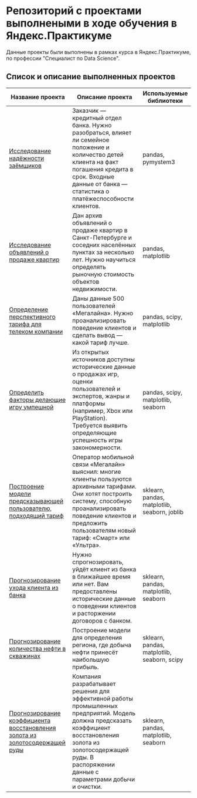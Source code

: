 # Репозиторий с проектами выполнеными в ходе обучения в Яндекс.Практикуме

Данные проекты были выполнены в рамках курса в Яндекс.Практикуме, по профессии "Специалист по Data Science".

## Список и описание выполненных проектов

| Название проекта                                                                                                                                                | Описание проекта                                                                                                                                                                                                                    | Используемые библиотеки                      |
| --------------------------------------------------------------------------------------------------------------------------------------------------------------- | ----------------------------------------------------------------------------------------------------------------------------------------------------------------------------------------------------------------------------------- | -------------------------------------------- |
| [Исследование надёжности заёмщиков](https://github.com/sla1k/praktikum/tree/master/research_on_reliability_of_borrowers)                                        | Заказчик — кредитный отдел банка. Нужно разобраться, влияет ли семейное положение и количество детей клиента на факт погашения кредита в срок. Входные данные от банка — статистика о платёжеспособности клиентов.                  | pandas, pymystem3                            |
| [Исследование объявлений о продаже квартир](https://github.com/sla1k/praktikum/tree/master/research_of_apartments_for_sale)                                     | Дан архив объявлений о продаже квартир в Санкт-Петербурге и соседних населённых пунктах за несколько лет. Нужно научиться определять рыночную стоимость объектов недвижимости.                                                      | pandas, matplotlib                           |
| [Определение перспективного тарифа для телеком компании](https://github.com/sla1k/praktikum/tree/master/determination_of_promising_tariff_for_provider)         | Даны данные 500 пользователей «Мегалайна». Нужно проанализировать поведение клиентов и сделать вывод — какой тариф лучше.                                                                                                           | pandas, scipy, matplotlib                    |
| [Определить факторы делающие игру умпешной](https://github.com/sla1k/praktikum/tree/master/find_laws_of_success_game)                                           | Из открытых источников доступны исторические данные о продажах игр, оценки пользователей и экспертов, жанры и платформы (например, Xbox или PlayStation). Требуется выявить определяющие успешность игры закономерности.            | pandas, scipy, matplotlib, seaborn           |
| [Построение модели предсказывающей пользователю, подходящий тариф](https://github.com/sla1k/praktikum/tree/master/prediction_of_best_tariff_for_client)         | Оператор мобильной связи «Мегалайн» выяснил: многие клиенты пользуются архивными тарифами. Они хотят построить систему, способную проанализировать поведение клиентов и предложить пользователям новый тариф: «Смарт» или «Ультра». | sklearn, pandas, matplotlib, seaborn, joblib |
| [Прогнозирование ухода клиента из банка](https://github.com/sla1k/praktikum/tree/master/prediction_of_bank_client_leaving)                                      | Нужно спрогнозировать, уйдёт клиент из банка в ближайшее время или нет. Вам предоставлены исторические данные о поведении клиентов и расторжении договоров с банком.                                                                | sklearn, pandas, matplotlib, seaborn         |
| [Прогнозирование количества нефти в скважинах](https://github.com/sla1k/praktikum/tree/master/prediction_of_bank_client_leaving)                                | Построение модели для определения региона, где добыча нефти принесёт наибольшую прибыль.                                                                                                                                            | sklearn, pandas, matplotlib, seaborn, scipy  |
| [Прогнозирование коэффициента восстановления золота из золотосодержащей руды](https://github.com/sla1k/praktikum/tree/master/prediction_of_bank_client_leaving) | Компания разрабатывает решения для эффективной работы промышленных предприятий. Модель должна предсказать коэффициент восстановления золота из золотосодержащей руды. В распоряжении данные с параметрами добычи и очистки.         | sklearn, pandas, matplotlib, seaborn         |
